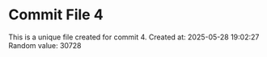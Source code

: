 # Commit File 4

This is a unique file created for commit 4.
Created at: 2025-05-28 19:02:27
Random value: 30728
